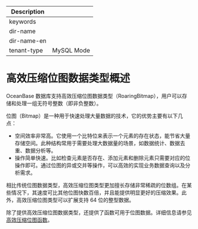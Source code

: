 | Description   |                 |
|---------------|-----------------|
| keywords      |                 |
| dir-name      |                 |
| dir-name-en   |                 |
| tenant-type   | MySQL Mode      |

# 高效压缩位图数据类型概述

OceanBase 数据库支持高效压缩位图数据类型（RoaringBitmap），用户可以存储和处理一组无符号整数（即非负整数）。

位图（Bitmap）是一种用于快速处理大量数据的技术，它的优势主要有以下几点：

* 空间效率非常高。它使用一个比特位来表示一个元素的存在状态，能节省大量存储空间。此种结构常用于需要处理大数据量的场景，如数据统计、数据去重、数据分析等。
* 操作简单快速。比如检查元素是否存在、添加元素和删除元素只需要对应的位操作即可。通过位图的异或交并等操作，可以高效的实现业务数据查询以及分析需求。

相比传统位图数据类型，高效压缩位图类型更加擅长存储非常稀疏的位数组。在某些情况下，其速度可比其他位图快数百倍，并且能提供明显更好的压缩效果。此外，高效压缩位图类型可以扩展支持 64 位的整型数据。

除了提供高效压缩位图数据类型，还提供了函数可用于位图数据。详细信息请参见 [高效压缩位图函数](../../../400.functions-of-mysql-mode/940.roaring-bitmap-functions-of-mysql-mode/100.roaring-bitmap-functions-overview-of-mysql-mode.md)。 